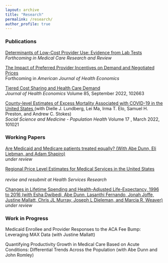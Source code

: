 ```yaml
---
layout: archive
title: "Research"
permalink: /research/
author_profile: true
---
```


### Publications

[Determinants of Low-Cost Provider Use: Evidence from Lab Tests](/files/Determinants_of_lowcost_provider_use_8_19_24.pdf)<br>
*Forthcoming in Medical Care Research and Review*

[The Impact of Preferred Provider Incentives on Demand and Negotiated Prices](/files/preferred_provider_incentives_demand_negotiated_prices_ACKLEY.pdf)<br>
Forthcoming in *American Journal of Health Economics*

<span style="text-decoration:underline"> [Tiered Cost Sharing and Health Care Demand](https://www.sciencedirect.com/science/article/abs/pii/S0167629622000807) </span> <br>
*Journal of Health Economics* Volume 85, September 2022, 102663

<span style="text-decoration:underline"> [County-level Estimates of Excess Mortality Associated with COVID-19 in the United States](https://www.sciencedirect.com/science/article/pii/S2352827321002962) </span> 
(with Dielle J. Lundberg, 
Lei Ma, Irma T. Elo, Samuel H. Preston, and Andrew C. Stokes) <br> *Social Science and Medicine - Population Health* Volume 17
, March 2022, 101021


### Working Papers
[Are Medicaid and Medicare patients treated equally? (With Abe Dunn, Eli Liebman, and Adam Shapiro)](/files/Medicaid_Duals.pdf)<br>
*under review*

[Regional Price Level Estimates for Medical Services in the United States](/files/Regional_Price_Levels_draft.pdf)<br>
<br>
*revise and resubmit at Health Services Research*

[Changes in Lifetime Spending and Health-Adjusted Life-Expectancy, 1996 to 2016 (with Esha Dwibedi, Abe Dunn, Lasanthi Fernando, Jonah Joffe, Justine Mallatt, Chris JL Murray, Joseph L Dieleman, and Marcia R. Weaver)](/files/HALE_spending_draft.pdf)<br>
*under review*

### Work in Progress


Medicaid Enrollee and Provider Responses to the ACA Fee Bump: Leveraging MAX Data (with Justine Mallatt)

Quantifying Productivity Growth in Medical Care Based on Acute Conditions:  Differential Trends Across the Population (with Abe Dunn and John Romley)





